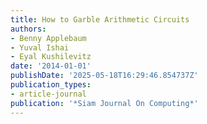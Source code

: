 ```yaml
---
title: How to Garble Arithmetic Circuits
authors:
- Benny Applebaum
- Yuval Ishai
- Eyal Kushilevitz
date: '2014-01-01'
publishDate: '2025-05-18T16:29:46.854737Z'
publication_types:
- article-journal
publication: '*Siam Journal On Computing*'
---
```

